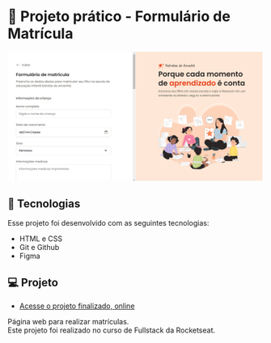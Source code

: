 <h1> 🚀 Projeto prático - Formulário de Matrícula</h1>

<p align="center">
  <img alt="License" src="./assets/readme.png">
</p>

## 🔖 Tecnologias

Esse projeto foi desenvolvido com as seguintes tecnologias:

- HTML e CSS
- Git e Github
- Figma

## 💻 Projeto

- [Acesse o projeto finalizado, online](https://thiallymoura.github.io/registration-form---project/)

Página web para realizar matrículas.<br>
Este projeto foi realizado no curso de Fullstack da Rocketseat.
